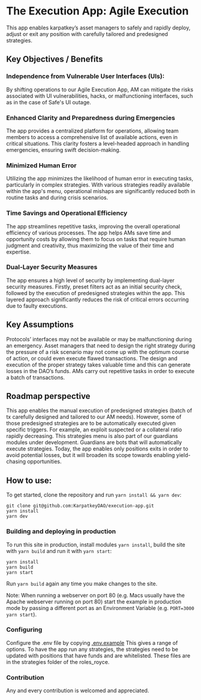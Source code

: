# The Execution App: Agile Execution

This app enables karpatkey’s asset managers to safely and rapidly deploy, adjust or exit any position with carefully tailored and predesigned strategies.

## Key Objectives / Benefits

### Independence from Vulnerable User Interfaces (UIs):

By shifting operations to our Agile Execution App, AM can mitigate the risks associated with UI vulnerabilities, hacks, or malfunctioning interfaces, such as in the case of Safe's UI outage.

### Enhanced Clarity and Preparedness during Emergencies

The app provides a centralized platform for operations, allowing team members to access a comprehensive list of available actions, even in critical situations. This clarity fosters a level-headed approach in handling emergencies, ensuring swift decision-making.

### Minimized Human Error

Utilizing the app minimizes the likelihood of human error in executing tasks, particularly in complex strategies. With various strategies readily available within the app's menu, operational mishaps are significantly reduced both in routine tasks and during crisis scenarios.

### Time Savings and Operational Efficiency

The app streamlines repetitive tasks, improving the overall operational efficiency of various processes. The app helps AMs save time and opportunity costs by allowing them to focus on tasks that require human judgment and creativity, thus maximizing the value of their time and expertise.

### Dual-Layer Security Measures

The app ensures a high level of security by implementing dual-layer security measures. Firstly, preset filters act as an initial security check, followed by the execution of predesigned strategies within the app. This layered approach significantly reduces the risk of critical errors occurring due to faulty executions.

## Key Assumptions

Protocols’ interfaces may not be available or may be malfunctioning during an emergency.
Asset managers that need to design the right strategy during the pressure of a risk scenario may not come up with the optimum course of action, or could even execute flawed transactions.
The design and execution of the proper strategy takes valuable time and this can generate losses in the DAO’s funds.
AMs carry out repetitive tasks in order to execute a batch of transactions.

## Roadmap perspective

This app enables the manual execution of predesigned strategies (batch of tx carefully designed and tailored to our AM needs). However, some of those predesigned strategies are to be automatically executed given specific triggers. For example, an exploit suspected or a collateral ratio rapidly decreasing. This strategies menu is also part of our guardians modules under development. Guardians are bots that will automatically execute strategies.
Today, the app enables only positions exits in order to avoid potential losses, but it will broaden its scope towards enabling yield-chasing opportunities.

## How to use:

To get started, clone the repository and run `yarn install && yarn dev`:

    git clone git@github.com:KarpatkeyDAO/execution-app.git
    yarn install
    yarn dev

### Building and deploying in production

To run this site in production, install modules `yarn install`, build the site with `yarn build` and run it with `yarn start`:

    yarn install
    yarn build
    yarn start

Run `yarn build` again any time you make changes to the site.

Note: When running a webserver on port 80 (e.g. Macs usually have the Apache webserver running on port 80) start the example in production mode by passing a different port as an Environment Variable (e.g. `PORT=3000 yarn start`).

### Configuring

Configure the .env file by copying [.env.example](https://github.com/KarpatkeyDAO/execution-app/blob/develop/.env.example) This gives a range of options. To have the app run any strategies, the strategies need to be updated with positions that have funds and are whitelisted. These files are in the strategies folder of the roles_royce.

### Contribution

Any and every contribution is welcomed and appreciated.

